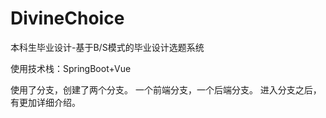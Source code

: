 # DivineChoice
本科生毕业设计-基于B/S模式的毕业设计选题系统

使用技术栈：SpringBoot+Vue

使用了分支，创建了两个分支。
一个前端分支，一个后端分支。
进入分支之后，有更加详细介绍。
